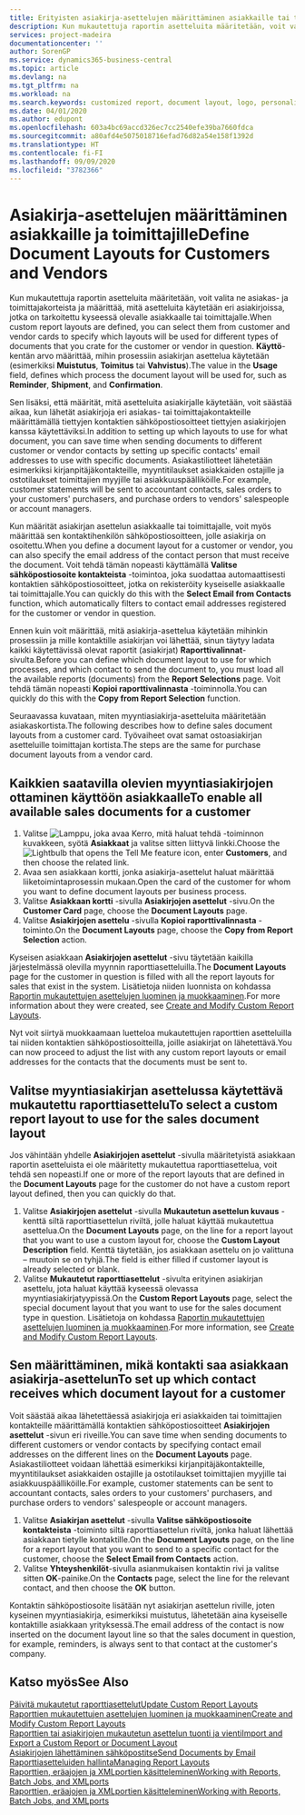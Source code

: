 ```yaml
---
title: Erityisten asiakirja-asettelujen määrittäminen asiakkaille tai toimittajille | Microsoft Docs
description: Kun mukautettuja raportin asetteluita määritetään, voit valita ne asiakas- ja toimittajakorteista ja määrittää, että valittuja asetteluita käytetään asiakirjoissa, jotka ovat kyseessä olevalle asiakkaalle tai toimittajalle.
services: project-madeira
documentationcenter: ''
author: SorenGP
ms.service: dynamics365-business-central
ms.topic: article
ms.devlang: na
ms.tgt_pltfrm: na
ms.workload: na
ms.search.keywords: customized report, document layout, logo, personalize
ms.date: 04/01/2020
ms.author: edupont
ms.openlocfilehash: 603a4bc69accd326ec7cc2540efe39ba7660fdca
ms.sourcegitcommit: a80afd4e5075018716efad76d82a54e158f1392d
ms.translationtype: HT
ms.contentlocale: fi-FI
ms.lasthandoff: 09/09/2020
ms.locfileid: "3782366"
---
```

# <a name="define-document-layouts-for-customers-and-vendors"></a><span data-ttu-id="a1a05-103">Asiakirja-asettelujen määrittäminen asiakkaille ja toimittajille</span><span class="sxs-lookup"><span data-stu-id="a1a05-103">Define Document Layouts for Customers and Vendors</span></span>
<span data-ttu-id="a1a05-104">Kun mukautettuja raportin asetteluita määritetään, voit valita ne asiakas- ja toimittajakorteista ja määrittää, mitä asetteluita käytetään eri asiakirjoissa, jotka on tarkoitettu kyseessä olevalle asiakkaalle tai toimittajalle.</span><span class="sxs-lookup"><span data-stu-id="a1a05-104">When custom report layouts are defined, you can select them from customer and vendor cards to specify which layouts will be used for different types of documents that you crate for the customer or vendor in question.</span></span> <span data-ttu-id="a1a05-105">**Käyttö**-kentän arvo määrittää, mihin prosessiin asiakirjan asettelua käytetään (esimerkiksi **Muistutus**, **Toimitus** tai **Vahvistus**).</span><span class="sxs-lookup"><span data-stu-id="a1a05-105">The value in the **Usage** field, defines which process the document layout will be used for, such as **Reminder**, **Shipment**, and **Confirmation**.</span></span>

<span data-ttu-id="a1a05-106">Sen lisäksi, että määrität, mitä asetteluita asiakirjalle käytetään, voit säästää aikaa, kun lähetät asiakirjoja eri asiakas- tai toimittajakontakteille määrittämällä tiettyjen kontaktien sähköpostiosoitteet tiettyjen asiakirjojen kanssa käytettäviksi.</span><span class="sxs-lookup"><span data-stu-id="a1a05-106">In addition to setting up which layouts to use for what document, you can save time when sending documents to different customer or vendor contacts by setting up specific contacts' email addresses to use with specific documents.</span></span> <span data-ttu-id="a1a05-107">Asiakastiliotteet lähetetään esimerkiksi kirjanpitäjäkontakteille, myyntitilaukset asiakkaiden ostajille ja ostotilaukset toimittajien myyjille tai asiakkuuspäälliköille.</span><span class="sxs-lookup"><span data-stu-id="a1a05-107">For example, customer statements will be sent to accountant contacts, sales orders to your customers' purchasers, and purchase orders to vendors' salespeople or account managers.</span></span>

<span data-ttu-id="a1a05-108">Kun määrität asiakirjan asettelun asiakkaalle tai toimittajalle, voit myös määrittää sen kontaktihenkilön sähköpostiosoitteen, jolle asiakirja on osoitettu.</span><span class="sxs-lookup"><span data-stu-id="a1a05-108">When you define a document layout for a customer or vendor, you can also specify the email address of the contact person that must receive the document.</span></span> <span data-ttu-id="a1a05-109">Voit tehdä tämän nopeasti käyttämällä **Valitse sähköpostiosoite kontakteista** -toimintoa, joka suodattaa automaattisesti kontaktien sähköpostiosoitteet, jotka on rekisteröity kyseiselle asiakkaalle tai toimittajalle.</span><span class="sxs-lookup"><span data-stu-id="a1a05-109">You can quickly do this with the **Select Email from Contacts** function, which automatically filters to contact email addresses registered for the customer or vendor in question.</span></span>

<span data-ttu-id="a1a05-110">Ennen kuin voit määrittää, mitä asiakirja-asettelua käytetään mihinkin prosessiin ja mille kontaktille asiakirjan voi lähettää, sinun täytyy ladata kaikki käytettävissä olevat raportit (asiakirjat) **Raporttivalinnat**-sivulta.</span><span class="sxs-lookup"><span data-stu-id="a1a05-110">Before you can define which document layout to use for which processes, and which contact to send the document to, you must load all the available reports (documents) from the **Report Selections** page.</span></span> <span data-ttu-id="a1a05-111">Voit tehdä tämän nopeasti **Kopioi raporttivalinnasta** -toiminnolla.</span><span class="sxs-lookup"><span data-stu-id="a1a05-111">You can quickly do this with the **Copy from Report Selection** function.</span></span>

<span data-ttu-id="a1a05-112">Seuraavassa kuvataan, miten myyntiasiakirja-asetteluita määritetään asiakaskortista.</span><span class="sxs-lookup"><span data-stu-id="a1a05-112">The following describes how to define sales document layouts from a customer card.</span></span> <span data-ttu-id="a1a05-113">Työvaiheet ovat samat ostoasiakirjan asetteluille toimittajan kortista.</span><span class="sxs-lookup"><span data-stu-id="a1a05-113">The steps are the same for purchase document layouts from a vendor card.</span></span>

## <a name="to-enable-all-available-sales-documents-for-a-customer"></a><span data-ttu-id="a1a05-114">Kaikkien saatavilla olevien myyntiasiakirjojen ottaminen käyttöön asiakkaalle</span><span class="sxs-lookup"><span data-stu-id="a1a05-114">To enable all available sales documents for a customer</span></span>
1. <span data-ttu-id="a1a05-115">Valitse ![Lamppu, joka avaa Kerro, mitä haluat tehdä -toiminnon](media/ui-search/search_small.png "Kerro, mitä haluat tehdä") kuvakkeen, syötä **Asiakkaat** ja valitse sitten liittyvä linkki.</span><span class="sxs-lookup"><span data-stu-id="a1a05-115">Choose the ![Lightbulb that opens the Tell Me feature](media/ui-search/search_small.png "Tell me what you want to do") icon, enter **Customers**, and then choose the related link.</span></span>
2. <span data-ttu-id="a1a05-116">Avaa sen asiakkaan kortti, jonka asiakirja-asettelut haluat määrittää liiketoimintaprosessin mukaan.</span><span class="sxs-lookup"><span data-stu-id="a1a05-116">Open the card of the customer for whom you want to define document layouts per business process.</span></span>
3. <span data-ttu-id="a1a05-117">Valitse **Asiakkaan kortti** -sivulla **Asiakirjojen asettelut** -sivu.</span><span class="sxs-lookup"><span data-stu-id="a1a05-117">On the **Customer Card** page, choose the **Document Layouts** page.</span></span>
4. <span data-ttu-id="a1a05-118">Valitse **Asiakirjojen asettelu** -sivulla **Kopioi raporttivalinnasta** -toiminto.</span><span class="sxs-lookup"><span data-stu-id="a1a05-118">On the **Document Layouts** page, choose the **Copy from Report Selection** action.</span></span>

<span data-ttu-id="a1a05-119">Kyseisen asiakkaan **Asiakirjojen asettelut** -sivu täytetään kaikilla järjestelmässä olevilla myynnin raporttiasetteluilla.</span><span class="sxs-lookup"><span data-stu-id="a1a05-119">The **Document Layouts** page for the customer in question is filled with all the report layouts for sales that exist in the system.</span></span> <span data-ttu-id="a1a05-120">Lisätietoja niiden luonnista on kohdassa [Raportin mukautettujen asettelujen luominen ja muokkaaminen](ui-how-create-custom-report-layout.md).</span><span class="sxs-lookup"><span data-stu-id="a1a05-120">For more information about they were created, see [Create and Modify Custom Report Layouts](ui-how-create-custom-report-layout.md).</span></span>

<span data-ttu-id="a1a05-121">Nyt voit siirtyä muokkaamaan luetteloa mukautettujen raporttien asetteluilla tai niiden kontaktien sähköpostiosoitteilla, joille asiakirjat on lähetettävä.</span><span class="sxs-lookup"><span data-stu-id="a1a05-121">You can now proceed to adjust the list with any custom report layouts or email addresses for the contacts that the documents must be sent to.</span></span>

## <a name="to-select-a-custom-report-layout-to-use-for-the-sales-document-layout"></a><span data-ttu-id="a1a05-122">Valitse myyntiasiakirjan asettelussa käytettävä mukautettu raporttiasettelu</span><span class="sxs-lookup"><span data-stu-id="a1a05-122">To select a custom report layout to use for the sales document layout</span></span>
<span data-ttu-id="a1a05-123">Jos vähintään yhdelle **Asiakirjojen asettelut** -sivulla määritetyistä asiakkaan raportin asetteluista ei ole määritetty mukautettua raporttiasettelua, voit tehdä sen nopeasti.</span><span class="sxs-lookup"><span data-stu-id="a1a05-123">If one or more of the report layouts that are defined in the **Document Layouts** page for the customer do not have a custom report layout defined, then you can quickly do that.</span></span>

1. <span data-ttu-id="a1a05-124">Valitse **Asiakirjojen asettelut** -sivulla **Mukautetun asettelun kuvaus** -kenttä siltä raporttiasettelun riviltä, jolle haluat käyttää mukautettua asettelua.</span><span class="sxs-lookup"><span data-stu-id="a1a05-124">On the **Document Layouts** page, on the line for a report layout that you want to use a custom layout for, choose the **Custom Layout Description** field.</span></span> <span data-ttu-id="a1a05-125">Kenttä täytetään, jos asiakkaan asettelu on jo valittuna – muutoin se on tyhjä.</span><span class="sxs-lookup"><span data-stu-id="a1a05-125">The field is either filled if customer layout is already selected or blank.</span></span>
2. <span data-ttu-id="a1a05-126">Valitse **Mukautetut raporttiasettelut** -sivulta erityinen asiakirjan asettelu, jota haluat käyttää kyseessä olevassa myyntiasiakirjatyypissä.</span><span class="sxs-lookup"><span data-stu-id="a1a05-126">On the **Custom Report Layouts** page, select the special document layout that you want to use for the sales document type in question.</span></span> <span data-ttu-id="a1a05-127">Lisätietoja on kohdassa [Raportin mukautettujen asettelujen luominen ja muokkaaminen](ui-how-create-custom-report-layout.md).</span><span class="sxs-lookup"><span data-stu-id="a1a05-127">For more information, see [Create and Modify Custom Report Layouts](ui-how-create-custom-report-layout.md).</span></span>

## <a name="to-set-up-which-contact-receives-which-document-layout-for-a-customer"></a><span data-ttu-id="a1a05-128">Sen määrittäminen, mikä kontakti saa asiakkaan asiakirja-asettelun</span><span class="sxs-lookup"><span data-stu-id="a1a05-128">To set up which contact receives which document layout for a customer</span></span>
<span data-ttu-id="a1a05-129">Voit säästää aikaa lähetettäessä asiakirjoja eri asiakkaiden tai toimittajien kontakteille määrittämällä kontaktien sähköpostiosoitteet **Asiakirjojen asettelut** -sivun eri riveille.</span><span class="sxs-lookup"><span data-stu-id="a1a05-129">You can save time when sending documents to different customers or vendor contacts by specifying contact email addresses on the different lines on the **Document Layouts** page.</span></span> <span data-ttu-id="a1a05-130">Asiakastiliotteet voidaan lähettää esimerkiksi kirjanpitäjäkontakteille, myyntitilaukset asiakkaiden ostajille ja ostotilaukset toimittajien myyjille tai asiakkuuspäälliköille.</span><span class="sxs-lookup"><span data-stu-id="a1a05-130">For example, customer statements can be sent to accountant contacts, sales orders to your customers' purchasers, and purchase orders to vendors' salespeople or account managers.</span></span>

1. <span data-ttu-id="a1a05-131">Valitse **Asiakirjan asettelut** -sivulla **Valitse sähköpostiosoite kontakteista** -toiminto siltä raporttiasettelun riviltä, jonka haluat lähettää asiakkaan tietylle kontaktille.</span><span class="sxs-lookup"><span data-stu-id="a1a05-131">On the **Document Layouts** page, on the line for a report layout that you want to send to a specific contact for the customer, choose the **Select Email from Contacts** action.</span></span>
2. <span data-ttu-id="a1a05-132">Valitse **Yhteyshenkilöt**-sivulla asianmukaisen kontaktin rivi ja valitse sitten **OK**-painike.</span><span class="sxs-lookup"><span data-stu-id="a1a05-132">On the **Contacts** page, select the line for the relevant contact, and then choose the **OK** button.</span></span>

<span data-ttu-id="a1a05-133">Kontaktin sähköpostiosoite lisätään nyt asiakirjan asettelun riville, joten kyseinen myyntiasiakirja, esimerkiksi muistutus, lähetetään aina kyseiselle kontaktille asiakkaan yrityksessä.</span><span class="sxs-lookup"><span data-stu-id="a1a05-133">The email address of the contact is now inserted on the document layout line so that the sales document in question, for example, reminders, is always sent to that contact at the customer's company.</span></span>

## <a name="see-also"></a><span data-ttu-id="a1a05-134">Katso myös</span><span class="sxs-lookup"><span data-stu-id="a1a05-134">See Also</span></span>  
[<span data-ttu-id="a1a05-135">Päivitä mukautetut raporttiasettelut</span><span class="sxs-lookup"><span data-stu-id="a1a05-135">Update Custom Report Layouts</span></span>](ui-update-report-layouts.md)  
[<span data-ttu-id="a1a05-136">Raporttien mukautettujen asettelujen luominen ja muokkaaminen</span><span class="sxs-lookup"><span data-stu-id="a1a05-136">Create and Modify Custom Report Layouts</span></span>](ui-how-create-custom-report-layout.md)  
[<span data-ttu-id="a1a05-137">Raporttien tai asiakirjojen mukautetun asettelun tuonti ja vienti</span><span class="sxs-lookup"><span data-stu-id="a1a05-137">Import and Export a Custom Report or Document Layout</span></span>](ui-how-import-and-export-report-layout.md)  
[<span data-ttu-id="a1a05-138">Asiakirjojen lähettäminen sähköpostitse</span><span class="sxs-lookup"><span data-stu-id="a1a05-138">Send Documents by Email</span></span>](ui-how-send-documents-email.md)  
[<span data-ttu-id="a1a05-139">Raporttiasetteluiden hallinta</span><span class="sxs-lookup"><span data-stu-id="a1a05-139">Managing Report Layouts</span></span>](ui-manage-report-layouts.md)  
[<span data-ttu-id="a1a05-140">Raporttien, eräajojen ja XMLportien käsitteleminen</span><span class="sxs-lookup"><span data-stu-id="a1a05-140">Working with Reports, Batch Jobs, and XMLports</span></span>](ui-work-report.md)  
[<span data-ttu-id="a1a05-141">Raporttien, eräajojen ja XMLportien käsitteleminen</span><span class="sxs-lookup"><span data-stu-id="a1a05-141">Working with Reports, Batch Jobs, and XMLports</span></span>](ui-work-report.md)  
